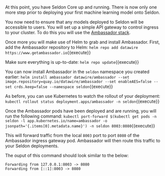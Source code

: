 At this point, you have Seldon Core up and running. There is now only one more step prior to deploying your first machine learning model onto Seldon. 

You now need to ensure that any models deployed to Seldon will be accessible to users. You will set up a simple API gateway to control ingress to your cluster. To do this you will use the [Ambassador stack](https://www.getambassador.io/). 

Once more you will make use of Helm to grab and install Ambassador. First, add the Ambassador repository to Helm:
`helm repo add datawire https://www.getambassador.io`{{execute}}

Make sure everything is up-to-date:
`helm repo update`{{execute}}

You can now install Ambassador in the `seldon` namespace you created earlier: 
`helm install ambassador datawire/ambassador --set image.repository=quay.io/datawire/ambassador --set enableAES=false --set crds.keep=false --namespace seldon`{{execute}}

As before, you can use Kubernetes to watch the rollout of your deployment: 
`kubectl rollout status deployment.apps/ambassador -n seldon`{{execute}}

Once the Ambassador pods have been deployed and are running, you will run the following command:
`kubectl port-forward $(kubectl get pods -n seldon -l app.kubernetes.io/name=ambassador -o jsonpath='{.items[0].metadata.name}') -n seldon 8003:8080`{{execute}}

This will forward traffic from the local `8003` port to port `8080` of the Ambassador ingress gateway pod. Ambassador will then route this traffic to your Seldon deployments.

The ouput of this command should look similar to the below:
```
Forwarding from 127.0.0.1:8003 -> 8080
Forwarding from [::1]:8003 -> 8080
```
